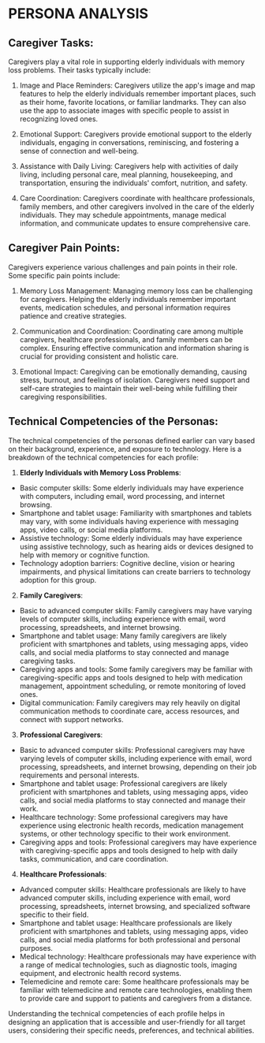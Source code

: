 # PERSONA ANALYSIS 

## Caregiver Tasks:

Caregivers play a vital role in supporting elderly individuals with memory loss problems. Their tasks typically include:

1. Image and Place Reminders: Caregivers utilize the app's image and map features to help the elderly individuals remember important places, such as their home, favorite locations, or familiar landmarks. They can also use the app to associate images with specific people to assist in recognizing loved ones.

2. Emotional Support: Caregivers provide emotional support to the elderly individuals, engaging in conversations, reminiscing, and fostering a sense of connection and well-being.

3. Assistance with Daily Living: Caregivers help with activities of daily living, including personal care, meal planning, housekeeping, and transportation, ensuring the individuals' comfort, nutrition, and safety.

4. Care Coordination: Caregivers coordinate with healthcare professionals, family members, and other caregivers involved in the care of the elderly individuals. They may schedule appointments, manage medical information, and communicate updates to ensure comprehensive care.


## Caregiver Pain Points:
Caregivers experience various challenges and pain points in their role. Some specific pain points include:

1. Memory Loss Management: Managing memory loss can be challenging for caregivers. Helping the elderly individuals remember important events, medication schedules, and personal information requires patience and creative strategies.

2. Communication and Coordination: Coordinating care among multiple caregivers, healthcare professionals, and family members can be complex. Ensuring effective communication and information sharing is crucial for providing consistent and holistic care.

3. Emotional Impact: Caregiving can be emotionally demanding, causing stress, burnout, and feelings of isolation. Caregivers need support and self-care strategies to maintain their well-being while fulfilling their caregiving responsibilities.

## Technical Competencies of the Personas:
The technical competencies of the personas defined earlier can vary based on their background, experience, and exposure to technology. Here is a breakdown of the technical competencies for each profile:

1. **Elderly Individuals with Memory Loss Problems**:
- Basic computer skills: Some elderly individuals may have experience with computers, including email, word processing, and internet browsing.
- Smartphone and tablet usage: Familiarity with smartphones and tablets may vary, with some individuals having experience with messaging apps, video calls, or social media platforms.
- Assistive technology: Some elderly individuals may have experience using assistive technology, such as hearing aids or devices designed to help with memory or cognitive function.
- Technology adoption barriers: Cognitive decline, vision or hearing impairments, and physical limitations can create barriers to technology adoption for this group.

2. **Family Caregivers**:
- Basic to advanced computer skills: Family caregivers may have varying levels of computer skills, including experience with email, word processing, spreadsheets, and internet browsing.
- Smartphone and tablet usage: Many family caregivers are likely proficient with smartphones and tablets, using messaging apps, video calls, and social media platforms to stay connected and manage caregiving tasks.
- Caregiving apps and tools: Some family caregivers may be familiar with caregiving-specific apps and tools designed to help with medication management, appointment scheduling, or remote monitoring of loved ones.
- Digital communication: Family caregivers may rely heavily on digital communication methods to coordinate care, access resources, and connect with support networks.

3. **Professional Caregivers**:
- Basic to advanced computer skills: Professional caregivers may have varying levels of computer skills, including experience with email, word processing, spreadsheets, and internet browsing, depending on their job requirements and personal interests.
- Smartphone and tablet usage: Professional caregivers are likely proficient with smartphones and tablets, using messaging apps, video calls, and social media platforms to stay connected and manage their work.
- Healthcare technology: Some professional caregivers may have experience using electronic health records, medication management systems, or other technology specific to their work environment.
- Caregiving apps and tools: Professional caregivers may have experience with caregiving-specific apps and tools designed to help with daily tasks, communication, and care coordination.

4. **Healthcare Professionals**:
- Advanced computer skills: Healthcare professionals are likely to have advanced computer skills, including experience with email, word processing, spreadsheets, internet browsing, and specialized software specific to their field.
- Smartphone and tablet usage: Healthcare professionals are likely proficient with smartphones and tablets, using messaging apps, video calls, and social media platforms for both professional and personal purposes.
- Medical technology: Healthcare professionals may have experience with a range of medical technologies, such as diagnostic tools, imaging equipment, and electronic health record systems.
- Telemedicine and remote care: Some healthcare professionals may be familiar with telemedicine and remote care technologies, enabling them to provide care and support to patients and caregivers from a distance.

Understanding the technical competencies of each profile helps in designing an application that is accessible and user-friendly for all target users, considering their specific needs, preferences, and technical abilities.
